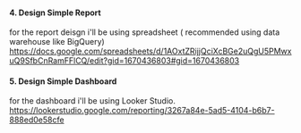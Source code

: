 

#### 4. Design Simple Report
for the report deisgn i'll be using spreadsheet ( recommended using data warehouse like BigQuery) 
https://docs.google.com/spreadsheets/d/1AOxtZRijjQciXcBGe2uQgU5PMwxuQ9SfbCnRamFFlCQ/edit?gid=1670436803#gid=1670436803

#### 5. Design Simple Dashboard

for the dashboard i'll be using Looker Studio.
https://lookerstudio.google.com/reporting/3267a84e-5ad5-4104-b6b7-888ed0e58cfe